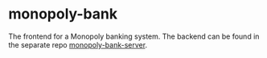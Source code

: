 # monopoly-bank

The frontend for a Monopoly banking system.
The backend can be found in the separate repo [monopoly-bank-server](https://github.com/exploids/monopoly-bank-server).
